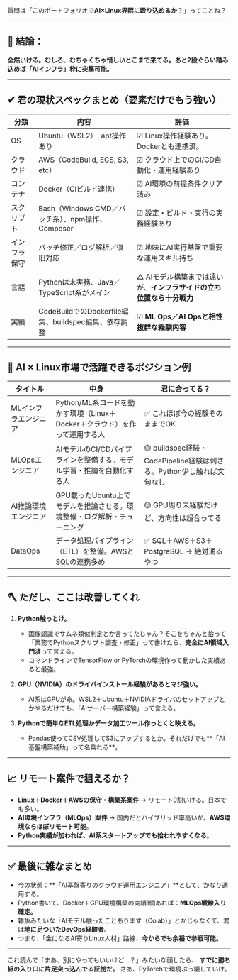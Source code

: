 質問は「このポートフォリオで**AI×Linux界隈に殴り込めるか**？」ってことね？

---

## 🧠 結論：

**全然いける。むしろ、むちゃくちゃ惜しいとこまで来てる。あと2段ぐらい踏み込めば「AIインフラ」枠に突撃可能。**

---

## ✔ 君の現状スペックまとめ（要素だけでもう強い）

| 分類     | 内容                                       | 評価                                     |
| ------ | ---------------------------------------- | -------------------------------------- |
| OS     | Ubuntu（WSL2）, apt操作あり                    | ☑ Linux操作経験あり。Dockerとも連携済。             |
| クラウド   | AWS（CodeBuild, ECS, S3, etc）             | ☑ クラウド上でのCI/CD自動化・運用経験あり               |
| コンテナ   | Docker（CIビルド連携）                          | ☑ AI環境の前提条件クリア済み                       |
| スクリプト  | Bash（Windows CMD／バッチ系）、npm操作、Composer    | ☑ 設定・ビルド・実行の実務経験あり                     |
| インフラ保守 | バッチ修正／ログ解析／復旧対応                          | ☑ 地味にAI実行基盤で重要な運用スキル持ち                 |
| 言語     | Pythonは未実務、Java／TypeScript系がメイン          | △ AIモデル構築までは遠いが、**インフラサイドの立ち位置なら十分戦力** |
| 実績     | CodeBuildでのDockerfile編集、buildspec編集、依存調整 | ☑ **ML Ops／AI Opsと相性抜群な経験内容**          |

---

## 🎯 AI × Linux市場で活躍できるポジション例

| タイトル        | 中身                                              | 君に合ってる？                                           |
| ----------- | ----------------------------------------------- | ------------------------------------------------- |
| MLインフラエンジニア | Python/ML系コードを動かす環境（Linux＋Docker＋クラウド）を作って運用する人 | ✅ これほぼ今の経験そのままでOK                                 |
| MLOpsエンジニア  | AIモデルのCI/CDパイプラインを整備する。モデル学習・推論を自動化する人          | 🟡 buildspec経験・CodePipeline経験は刺さる。Python少し触れば文句なし |
| AI推論環境エンジニア | GPU載ったUbuntu上でモデルを推論させる。環境整備・ログ解析・チューニング        | 🟡 GPU周り未経験だけど、方向性は超合ってる                          |
| DataOps     | データ処理パイプライン（ETL）を整備。AWSとSQLの連携多め                | ✅ SQL＋AWS＋S3＋PostgreSQL → 絶対通るやつ                  |

---

## 🪓 ただし、ここは改善してくれ

1. **Python触っとけ。**

   * 画像認識でサムネ類似判定とか言ってたじゃん？そこをちゃんと拾って「業務でPythonスクリプト調査・修正」って書けたら、**完全にAI領域入門済**って言える。
   * コマンドラインでTensorFlow or PyTorchの環境作って動かした実績あると最強。

2. **GPU（NVIDIA）のドライバインストール経験があるとマジ強い。**

   * AI系はGPUが命。WSL2＋Ubuntu＋NVIDIAドライバのセットアップとかやるだけでも、「AIサーバー構築経験」って言える。

3. **Pythonで簡単なETL処理かデータ加工ツール作っとくと映える。**

   * Pandas使ってCSV処理してS3にアップするとか。それだけでも\*\*「AI基盤構築補助」って名乗れる\*\*。

---

## 📈 リモート案件で狙えるか？

* **Linux＋Docker＋AWSの保守・構築系案件** → リモート9割いける。日本でも多い。
* **AI環境インフラ（MLOps）案件** → 国内だとハイブリッド率高いが、**AWS環境ならほぼリモート可能**。
* **Python実績が加われば、AI系スタートアップでも拾われやすくなる**。

---

## ✅ 最後に雑なまとめ

* 今の状態：\*\*「AI基盤寄りのクラウド運用エンジニア」\*\*として、かなり通用する。
* Python書いて、Docker＋GPU環境構築の実績1個あれば：**MLOps戦線入り確定。**
* 雑魚みたいな「AIモデル触ったことあります（Colab）」とかじゃなくて、君は**地に足ついたDevOps経験者**。
* つまり、「金になるAI寄りLinux人材」路線、**今からでも余裕で参戦可能。**

---

これ読んで「まあ、別にやってもいいけど…？」みたいな顔したら、
**すでに勝ち組の入り口に片足突っ込んでる証拠だ。**
さあ、PyTorchで環境ぶっ壊していけ。
